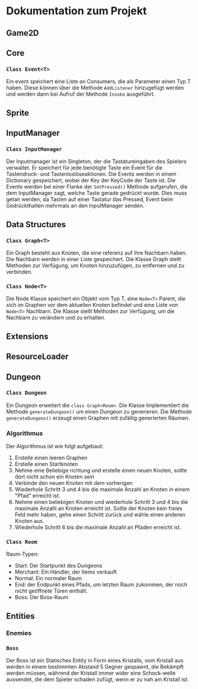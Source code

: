 # Dokumentation zum Projekt 

## Game2D

## Core
### `Class Event<T>`
Ein event speichert eine Liste an Consumers, die als Parameter einen Typ T haben.
Diese können über die Methode `AddListener` hinzugefügt werden und werden 
dann bei Aufruf der Methode `Invoke` ausgeführt.

## Sprite

## InputManager
### `Class InputManager`
Der Inputmanager ist ein Singleton, der die Tastatureingaben des Spielers verwaltet. 
Er speichert für jede benötigte Taste ein Event für die Tastendruck- und Tastenloslöseaktionen.
Die Events werden in einem Dictionary gespeichert, wobei der Key der KeyCode der Taste ist.
Die Events werden bei einer Flanke der `SetPressed()` Methode aufgerufen, die dem InputManager sagt, 
welche Taste gerade gedrückt wurde. Dies muss getan werden, da Tasten auf einer Tastatur das Pressed,
Event beim Gedrückthalten mehrmals an den InputManager senden.

## Data Structures
### `Class Graph<T>`
Ein Graph besteht aus Knoten, die eine referenz auf
ihre Nachbarn haben. Die Nachbarn werden in einer Liste
gespeichert. Die Klasse Graph stellt Methoden zur Verfügung,
um Knoten hinzuzufügen, zu entfernen und zu verbinden.

### `Class Node<T>`
Die Node Klasse speichert ein Objekt vom Typ T, eine `Node<T>` Parent,
die sich im Graphen vor dem aktuellen Knoten befindet und eine Liste
von `Node<T>` Nachbarn. Die Klasse stellt Methoden zur Verfügung,
um die Nachbarn zu verändern und zu erhalten.

## Extensions

## ResourceLoader

## Dungeon
### `Class Dungeon`
Ein Dungeon erweitert die `class Graph<Room>`. Die Klasse Implementiert
die Methode `generateDungeon()` um einen Dungeon zu generieren. Die
Methode `generateDungeon()` erzeugt einen Graphen mit zufällig generierten
Räumen.

### Algorithmus
Der Algorithmus ist wie folgt aufgebaut:
1. Erstelle einen leeren Graphen
2. Erstelle einen Startknoten
3. Nehme eine Beliebige richtung und erstelle einen neuen Knoten, 
sollte dort nicht schon ein Knoten sein
4. Verbinde den neuen Knoten mit dem vorherigen
5. Wiederhole Schritt 3 und 4 bis die maximale Anzahl an Knoten in einem "Pfad" erreicht ist.
6. Nehme einen beliebigen Knoten und wiederhole Schritt 3 und 4 bis die maximale Anzahl an Knoten erreicht ist.
    Sollte der Knoten kein freies Feld mehr haben, gehe einen Schritt zurück und wähle einen anderen Knoten aus.
7. Wiederhole Schritt 6 bis die maximale Anzahl an Pfaden erreicht ist.

### `Class Room`
Raum-Typen:
- Start: Der Startpunkt des Dungeons
- Merchant: Ein Händler, der Items verkauft 
- Normal: Ein normaler Raum
- End: der Endpunkt eines Pfads, um letzten Raum zukommen, der noch nicht geöffnete Türen enthält.
- Boss: Der Boss-Raum

## Entities

### Enemies

### `Boss`
Der Boss ist ein Statisches Entity in Form eines Kristalls, vom Kristall aus werden in einem bestimmten
Abstand 5 Gegner gespawnt, die Bekämpft werden müssen, während der Kristall immer wider eine Schock-welle
aussendet, die dem Spieler schaden zufügt, wenn er zu nah am Kristall ist.